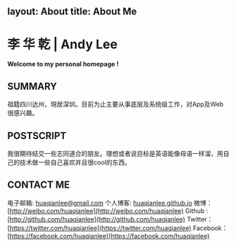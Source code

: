 layout: About
title: About Me
---
李 华 乾 | Andy Lee　
=============

**Welcome to my personal homepage !**

SUMMARY
-------

祖籍四川达州，現居深圳。目前为止主要从事底层及系统级工作，对App及Web很感兴趣。


POSTSCRIPT
------------------
我很期待结交一些志同道合的朋友。理想或者说目标是英语能像母语一样溜，用自己的技术做一些自己喜欢并且很cool的东西。

CONTACT ME
------------------
电子邮箱: <huaqianlee@gmail.com>
个人博客: [huaqianlee.github.io](http://huaqianlee.github.io)
微博： [http://weibo.com/huaqianlee](http://weibo.com/huaqianlee)
Github : [http://github.com/huaqianlee](http://github.com/huaqianlee)
Twitter：[https://twitter.com/huaqianlee](https://twitter.com/huaqianlee)
Facebook：[https://facebook.com/huaqianlee](https://facebook.com/huaqianlee)
